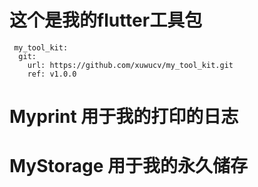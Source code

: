 # 这个是我的flutter工具包

```
 my_tool_kit:
  git:  
    url: https://github.com/xuwucv/my_tool_kit.git
    ref: v1.0.0
```

# Myprint 用于我的打印的日志

# MyStorage 用于我的永久储存
